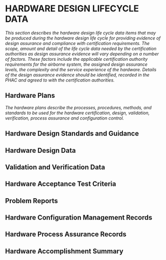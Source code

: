 # HARDWARE DESIGN LIFECYCLE DATA

*This section describes the hardware design life cycle data items that may be produced during the hardware design life cycle for providing evidence of design assurance and compliance with certification requirements. The scope, amount and detail of the life cycle data needed by the certification authorities as design assurance evidence will vary depending on a number of factors. These factors include the applicable certification authority requirements for the airborne system, the assigned design assurance levels, the complexity and the service experience of the hardware. Details of the design assurance evidence should be identified, recorded in the PHAC and agreed to with the certification authorities.*

## Hardware Plans

*The hardware plans describe the processes, procedures, methods, and standards to be used for the hardware certification, design, validation, verification, process assurance and configuration control.*

## Hardware Design Standards and Guidance

## Hardware Design Data 

## Validation and Verification Data

## Hardware Acceptance Test Criteria

## Problem Reports

## Hardware Configuration Management Records

## Hardware Process Assurance Records

## Hardware Accomplishment Summary
